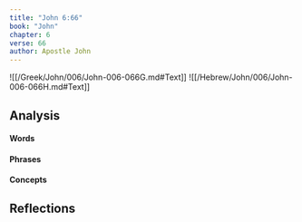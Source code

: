 ```yaml
---
title: "John 6:66"
book: "John"
chapter: 6
verse: 66
author: Apostle John
---
```

![[/Greek/John/006/John-006-066G.md#Text]]
![[/Hebrew/John/006/John-006-066H.md#Text]]

## Analysis

#### Words

#### Phrases

#### Concepts

## Reflections
